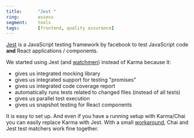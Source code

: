 ```yaml
---
title:      "Jest "
ring:       assess
segment:    tools
tags:       [frontend, quality assurance]
---
```


[Jest](https://facebook.github.io/jest/) is a JavaScript testing framework by facebook to test JavaScript code **and** React applications / components.

We started using Jest (and [watchmen](https://github.com/facebook/watchman)) instead of Karma because it:

-   gives us integrated mocking library
-   gives us integrated support for testing "promises"
-   gives us integrated code coverage report
-   automatically runs tests related to changed files (instead of all tests)
-   gives us parallel test execution
-   gives us snapshot testing for React components

It is easy to set up.
And even if you have a running setup with Karma/Chai you can easily replace Karma with Jest.
With a small [workaround](https://medium.com/@RubenOostinga/combining-chai-and-jest-matchers-d12d1ffd0303#.3callo273), Chai and Jest test matchers work fine together.
